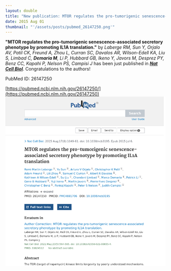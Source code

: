 ```yaml
---
layout: double
title: "New publication: MTOR regulates the pro-tumorigenic senescence-associated secretory phenotype by promoting IL1A translation"
date: 2015 Aug 01
thumbnail: "'/assets/posts/pubmed_26147250.png'"
---
```

<strong>"MTOR regulates the pro-tumorigenic senescence-associated secretory phenotype by promoting IL1A translation."</strong> by <em>Laberge RM, Sun Y, Orjalo AV, Patil CK, Freund A, Zhou L, Curran SC, Davalos AR, Wilson-Edell KA, Liu S, Limbad C, <strong>Demaria M</strong>, Li P, Hubbard GB, Ikeno Y, Javors M, Desprez PY, Benz CC, Kapahi P, Nelson PS, Campisi J</em>  has been just published in <em><strong><ins>Nat Cell Biol</ins></strong></em>.
Congratulations to the authors!
    
PubMed ID: 26147250
    
[https://pubmed.ncbi.nlm.nih.gov/26147250/](https://pubmed.ncbi.nlm.nih.gov/26147250)
![](/assets/posts/pubmed_26147250.png)
